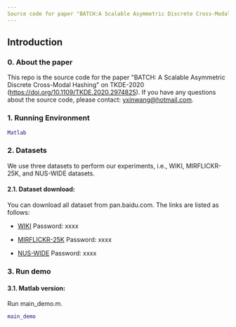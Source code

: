 ```yaml
---
Source code for paper "BATCH:A Scalable Asymmetric Discrete Cross-Modal Hashing"
---
```

## Introduction
### 0. About the paper
This repo is the source code for the paper "BATCH: A Scalable Asymmetric Discrete Cross-Modal Hashing" on TKDE-2020 (https://doi.org/10.1109/TKDE.2020.2974825). If you have any questions about the source code, please contact: yxinwang@hotmail.com.

### 1. Running Environment
```matlab
Matlab
```

### 2. Datasets
We use three datasets to perform our experiments, i.e., WIKI, MIRFLICKR-25K, and NUS-WIDE datasets.

#### 2.1. Dataset download:

You can download all dataset from pan.baidu.com. The links are listed as follows:

- [WIKI](https://pan.baidu.com/s/xxx) Password: xxxx

- [MIRFLICKR-25K](https://pan.baidu.com/s/xxx) Password: xxxx

- [NUS-WIDE](https://pan.baidu.com/s/xxx) Password: xxxx



### 3. Run demo

#### 3.1. Matlab version:

Run main_demo.m.

```matlab
main_demo
```
